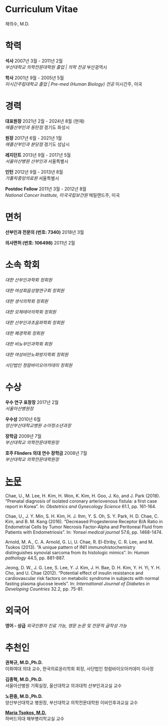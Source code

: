Curriculum Vitae
================
채의수, M.D.

# 학력

**석사** 2007년 3월 - 2011년 2월  
*부산대학교 의학전문대학원 졸업 \| 의학 전공* 부산광역시

**학사** 2001년 9월 - 2005년 5월  
*미시간주립대학교 졸업 \| Pre-med (Human Biology) 전공* 미시간주, 미국

# 경력

**대표원장** 2021년 2월 - 2024년 8월 (현재)  
*애플산부인과 동탄점* 경기도 화성시

**원장** 2017년 6월 - 2021년 1월  
*애플산부인과 분당점* 경기도 성남시

**레지던트** 2013년 9월 - 2017년 5월  
*서울아산병원 산부인과* 서울특별시

**인턴** 2012년 9월 - 2013년 8월  
*가톨릭중앙의료원* 서울특별시

**Postdoc Fellow** 2011년 3월 - 2012년 8월  
*National Cancer Institute, 미국국립보건원* 메릴랜드주, 미국

# 면허

**산부인과 전문의 (번호: 7340)** 2018년 3월

**의사면허 (번호: 106498)** 2011년 2월

# 소속 학회

*대한 산부인과학회 정회원*

*대한 여성회음성형연구회 정회원*

*대한 생식의학회 정회원*

*대한 모체태아의학회 정회원*

*대한 산부인과초음파학회 정회원*

*대한 폐경학회 정회원*

*대한 비뇨부인과학회 회원*

*대한 여성비만노화방지학회 정회원*

*사단법인 청람바이오아카데미 정회원*

# 수상

**우수 연구 표창장** 2017년 2월  
*서울아산병원장*

**우수상** 2010년 6월  
*양산부산대학교병원 소아청소년과장*

**장학금** 2009년 7월  
*부산대학교 의학전문대학원장*

**호주 Flinders 의대 연수 장학금** 2008년 7월  
*부산대학교 의학전문대학원장*

# [논문](https://scholar.google.co.kr/citations?user=J2bg_TAAAAAJ&hl=en)

Chae, U., M. Lee, H. Kim, H. Won, K. Kim, H. Goo, J. Ko, and J. Park
(2018). “Prenatal diagnosis of isolated coronary arteriovenous fistula:
a first case report in Korea”. In: *Obstetrics and Gynecology Science*
61.1, pp. 161-164.

Chae, U., J. Y. Min, S. H. Kim, H. J. Ihm, Y. S. Oh, S. Y. Park, H. D.
Chae, C. Kim, and B. M. Kang (2016). “Decreased Progesterone Receptor
B/A Ratio in Endometrial Cells by Tumor Necrosis Factor-Alpha and
Peritoneal Fluid from Patients with Endometriosis”. In: *Yonsei medical
journal* 57.6, pp. 1468-1474.

Arnold, M. A., C. A. Arnold, G. Li, U. Chae, R. El-Etriby, C. R. Lee,
and M. Tsokos (2013). “A unique pattern of INI1 immunohistochemistry
distinguishes synovial sarcoma from its histologic mimics”. In: *Human
pathology* 44.5, pp. 881-887.

Jeong, D. W., J. G. Lee, S. Lee, Y. J. Kim, J. H. Bae, D. H. Kim, Y. H.
Yi, Y. H. Cho, and U. Chae (2012). “Potential effect of insulin
resistance and cardiovascular risk factors on metabolic syndrome in
subjects with normal fasting plasma glucose levels”. In: *International
Journal of Diabetes in Developing Countries* 32.2, pp. 75-81.

# 외국어

**영어 - 상급** *외국인환자 진료 가능, 영문 논문 및 전문적 글작성 가능*

# 추천인

**권복규, M.D.,Ph.D.**  
이화여대 의대 교수, 한국의료윤리학회 회장, 사단법인 청람바이오아카데미
이사장

**김종혁, M.D.,Ph.D.**  
서울아산병원 기획실장, 울산대학교 의과대학 산부인과교실 교수

**노환중, M.D.,Ph.D.**  
양산부산대학교 병원장, 부산대학교 의학전문대학원 이비인후과교실 교수

**[Maria Tsokos,
M.D.](https://scholar.google.com/citations?user=BOSmfqgAAAAJ&hl=en)**  
하버드의대 해부병리학교실 교수
